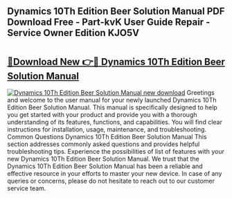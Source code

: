 ## Dynamics 10Th Edition Beer Solution Manual PDF Download Free - Part-kvK User Guide Repair - Service Owner Edition KJO5V

# <h2><a href="http://bc82496.oget.top/?id=Dynamics+10Th+Edition+Beer+Solution+Manual">🔗Download New 👉🔴 Dynamics 10Th Edition Beer Solution Manual</a></h2>

[![Dynamics 10Th Edition Beer Solution Manual new download](https://i.imgur.com/5g1atiW.png)](http://bc82496.oget.top/?id=Dynamics+10Th+Edition+Beer+Solution+Manual)
Greetings and welcome to the user manual for your newly launched Dynamics 10Th Edition Beer Solution Manual. This manual is specifically designed to help you get started with your product and provide you with a thorough understanding of its features, functions, and capabilities. You will find clear instructions for installation, usage, maintenance, and troubleshooting. Common Questions Dynamics 10Th Edition Beer Solution Manual This section addresses commonly asked questions and provides helpful troubleshooting tips. Experience the possibilities of list of features with your new Dynamics 10Th Edition Beer Solution Manual. We trust that the Dynamics 10Th Edition Beer Solution Manual has been a reliable and effective resource in your efforts to master your new device. In case of any queries or concerns, please do not hesitate to reach out to our customer service team.
